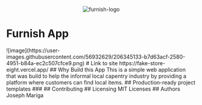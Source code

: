 <p align="center">
  <img href="https://user-images.githubusercontent.com/56932629/206349980-e7e6d212-230a-44ec-     bd78-7f4fa579867e.png" alt="furnish-logo"/>
</p>
<h1>Furnish App</h1>
![image](https://user-images.githubusercontent.com/56932629/206345133-b7d63acf-2580-4951-b84a-ec2c507cfce9.png)
# Link to site
https://fake-store-eight.vercel.app/
## Why Build this App
This is a simple web application that was build to help the informal local capentry industry by providing a platform where customers can find local items.
## Production-ready project templates
###
## Contributing
## Licensing
MIT Licenses
## Authors
Joseph Mariga
